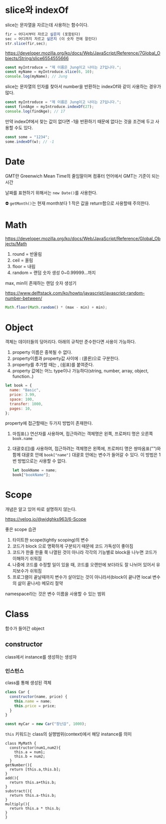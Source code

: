 # slice와 indexOf

slice는 문자열을 자르는데 사용하는 함수이다.

```javascript
fir = 어디서부터 자르고 싶은지 (포함된다)
sec = 어디까지 자르고 싶은지 (이 숫자 전에 잘린다)
str.slice(fir,sec);
```

https://developer.mozilla.org/ko/docs/Web/JavaScript/Reference/7Global_Objects/String/slice6554555666

```javascript
const myIntroduce = "제 이름은 Jung이고 나이는 27입니다.";
const myName = myIntroduce.slice(6, 10);
console.log(myName); // Jung
```

slice는 문자열의 인자를 찾아서 number을 반환하는 indexOf와 같이 사용하는 경우가 많다.

```javascript
const myIntroduce = "제 이름은 Jung이고 나이는 27입니다.";
const findAge = myIntroduce.indexOf(27);
console.log(findAge); // 17
```

만약 indexOf에서 찾는 값이 없다면 -1을 반환하기 때문에 없다는 것을 조건에 두고 사용할 수도 있다.

```javascript
const some = "1234";
some.indexOf(w); // -1
```

# Date

GMT란 Greenwich Mean Time의 줄임말이며 컴퓨터 언어에서 GMT는 기준이 되는 시간

날짜를 표현하기 위해서는 `new Date()`를 사용한다.

⛔️ `getMonth()`는 현재 month보다 1 작은 값을 return함으로 사용할때 주의한다.

# Math

https://developer.mozilla.org/ko/docs/Web/JavaScript/Reference/Global_Objects/Math

1. round = 반올림
2. ceil = 올림
3. floor = 내림
4. random = 랜덤 숫자 생성 0~0.99999...까지

max, min이 존재하는 랜덤 숫자 생성기

https://www.delftstack.com/ko/howto/javascript/javascript-random-number-between/

```javascript
Math.floor(Math.random() * (max - min) + min);
```

# Object

객체는 데이터들의 덩어리다. 아래의 규칙만 준수한다면 사용이 가능하다.

1. property 이름은 중복될 수 없다.
2. property이름과 property값 사이에 : (콜론)으로 구분한다.
3. property를 추가할 때는 , (쉼표)를 붙여준다.
4. property 값에는 어느 type이나 가능하다(string, number, array, object, function..)

```javascript
let book = {
  name: "Basic",
  price: 3.99,
  space: 100,
  transfer: 1000,
  pages: 10,
};
```

property에 접근할때는 두가지 방법이 존재한다.

1. 마침표(.) 연산자를 사용하며, 접근하려는 객체명은 왼쪽, 프로퍼티 명은 오른쪽
   `book.name`

2. 대괄호([])를 사용하여, 접근하려는 객체명은 왼쪽에, 프로퍼티 명은 쌍따옴표("")와 함께 대괄호 안에
   `book["name"]`
   대괄호 안에는 변수가 들어갈 수 있다. 이 방법은 1번 방법으로는 사용할 수 없다.
   ```javascript
   let bookName = name;
   book["bookName"];
   ```

# Scope

개념은 알고 있어 따로 설명하지 않는다.

https://velog.io/@wjdghks963/6-Scope

좋은 scope 습관

1. 타이트한 scope(tightly scoping)의 변수
2. 코드가 block 으로 명확하게 구분되기 때문에 코드 가독성이 좋아짐
3. 코드가 한줄 한줄 쭉 나열된 것이 아니라 각각의 기능별로 block을 나누면 코드가 이해하기 쉬워짐
4. 나중에 코드를 수정할 일이 있을 때, 코드를 오랜만에 보더라도 잘 나뉘어 있어서 유지보수가 쉬워짐
5. 프로그램이 끝날때까지 변수가 살아있는 것이 아니라서(block이 끝나면 local 변수의 삶이 끝나서) 메모리 절약

namespace라는 것은 변수 이름을 사용할 수 있는 범위

# Class

함수가 들어간 object

## constructor

class에서 instance를 생성하는 생성자

### 인스턴스

class를 통해 생성된 객체

```javascript
class Car {
  constructor(name, price) {
    this.name = name;
    this.price = price;
  }
}

const myCar = new Car("장난감", 1000);
```

`this` 키워드는 class의 실행범위(context)에서 해당 instance를 의미

```
class MyMath {
  constructor(num1,num2){
    this.a = num1;
    this.b = num2;
  }
getNumber(){
  return [this.a,this.b];
}
add(){
  return this.a+this.b;
}
substract(){
  return this.a-this.b;
}
multiply(){
  return this.a * this.b;
}
}
```
